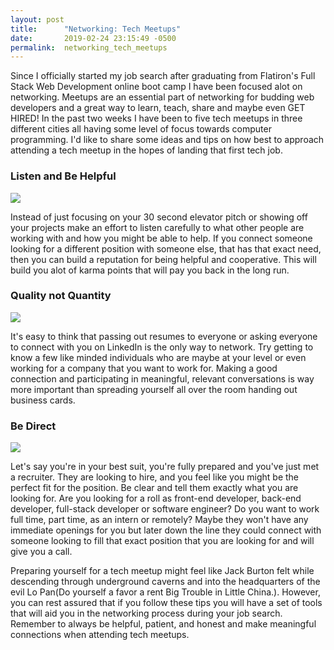 ```yaml
---
layout: post
title:      "Networking: Tech Meetups"
date:       2019-02-24 23:15:49 -0500
permalink:  networking_tech_meetups
---
```



Since I officially started my job search after graduating from Flatiron's Full Stack Web Development online boot camp I have been focused alot on networking. Meetups are an essential part of networking for budding web developers and a great way to learn, teach, share and maybe even GET HIRED! In the past two weeks I have been to five tech meetups in three different cities all having some level of focus towards computer programming. I'd like to share some ideas and tips on how best to approach attending a tech meetup in the hopes of landing that first tech job.

### Listen and Be Helpful
![](https://i.imgur.com/Ov7oTnZ.gif)

Instead of just focusing on your 30 second elevator pitch or showing off your projects make an effort to listen carefully to what other people are working with and how you might be able to help. If you connect someone looking for a different position with someone else, that has that exact need, then you can build a reputation for being helpful and cooperative. This will build you alot of karma points that will pay you back in the long run.

### Quality not Quantity
![](https://i.imgur.com/DPu5rP3.gif?noredirect)

It's easy to think that passing out resumes to everyone or asking everyone to connect with you on LinkedIn is the only way to network. Try getting to know a few like minded individuals who are maybe at your level or even working for a company that you want to work for. Making a good connection and participating in meaningful, relevant conversations is way more important than spreading yourself all over the room handing out business cards.

### Be Direct
![](http://static1.squarespace.com/static/53c5b432e4b0c4d689892ccc/t/53df92d3e4b0a35b7084298c/1407161052209/Jack+Burton+Goofy)

Let's say you're in your best suit, you're fully prepared and you've just met a recruiter. They are looking to hire, and you feel like you might be the perfect fit for the position. Be clear and tell them exactly what you are looking for. Are you looking for a roll as front-end developer, back-end developer, full-stack developer or software engineer? Do you want to work full time, part time, as an intern or remotely? Maybe they won't have any immediate openings for you but later down the line they could connect with someone looking to fill that exact position that you are looking for and will give you a call.

Preparing yourself for a tech meetup might feel like Jack Burton felt while descending through underground caverns and into the headquarters of the evil Lo Pan(Do yourself a favor a rent Big Trouble in Little China.). However, you can rest assured that if you follow these tips you will have a set of tools that will aid you in the networking process during your job search. Remember to always be helpful, patient, and honest and make meaningful connections when attending tech meetups.

